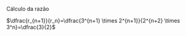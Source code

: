 $\textrm{Cálculo da razão}$

$\dfrac{r_{n+1}}{r_n}=\dfrac{3^{n+1} \times 2^{n+1}}{2^{n+2} \times 3^n}=\dfrac{3}{2}$